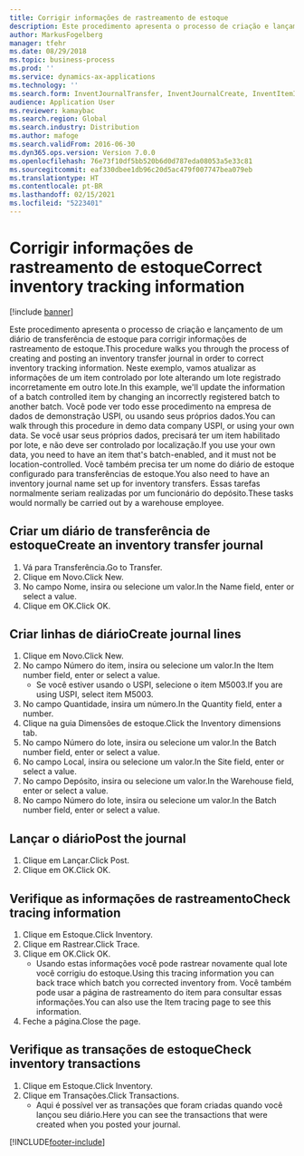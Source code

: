 ```yaml
---
title: Corrigir informações de rastreamento de estoque
description: Este procedimento apresenta o processo de criação e lançamento de um diário de transferência de estoque para corrigir informações de rastreamento de estoque.
author: MarkusFogelberg
manager: tfehr
ms.date: 08/29/2018
ms.topic: business-process
ms.prod: ''
ms.service: dynamics-ax-applications
ms.technology: ''
ms.search.form: InventJournalTransfer, InventJournalCreate, InventItemIdLookupSimple, InventBatchIdLookup, InventLocationIdLookup, InventDimTracking, InventTrans
audience: Application User
ms.reviewer: kamaybac
ms.search.region: Global
ms.search.industry: Distribution
ms.author: mafoge
ms.search.validFrom: 2016-06-30
ms.dyn365.ops.version: Version 7.0.0
ms.openlocfilehash: 76e73f10df5bb520b6d0d787eda08053a5e33c81
ms.sourcegitcommit: eaf330dbee1db96c20d5ac479f007747bea079eb
ms.translationtype: HT
ms.contentlocale: pt-BR
ms.lasthandoff: 02/15/2021
ms.locfileid: "5223401"
---
```

# <a name="correct-inventory-tracking-information"></a><span data-ttu-id="60e90-103">Corrigir informações de rastreamento de estoque</span><span class="sxs-lookup"><span data-stu-id="60e90-103">Correct inventory tracking information</span></span>

[!include [banner](../../includes/banner.md)]

<span data-ttu-id="60e90-104">Este procedimento apresenta o processo de criação e lançamento de um diário de transferência de estoque para corrigir informações de rastreamento de estoque.</span><span class="sxs-lookup"><span data-stu-id="60e90-104">This procedure walks you through the process of creating and posting an inventory transfer journal in order to correct inventory tracking information.</span></span> <span data-ttu-id="60e90-105">Neste exemplo, vamos atualizar as informações de um item controlado por lote alterando um lote registrado incorretamente em outro lote.</span><span class="sxs-lookup"><span data-stu-id="60e90-105">In this example, we'll update the information of a batch controlled item by changing an incorrectly registered batch to another batch.</span></span> <span data-ttu-id="60e90-106">Você pode ver todo esse procedimento na empresa de dados de demonstração USPI, ou usando seus próprios dados.</span><span class="sxs-lookup"><span data-stu-id="60e90-106">You can walk through this procedure in demo data company USPI, or using your own data.</span></span> <span data-ttu-id="60e90-107">Se você usar seus próprios dados, precisará ter um item habilitado por lote, e não deve ser controlado por localização.</span><span class="sxs-lookup"><span data-stu-id="60e90-107">If you use your own data, you need to have an item that's batch-enabled, and it must not be location-controlled.</span></span> <span data-ttu-id="60e90-108">Você também precisa ter um nome do diário de estoque configurado para transferências de estoque.</span><span class="sxs-lookup"><span data-stu-id="60e90-108">You also need to have an inventory journal name set up for inventory transfers.</span></span> <span data-ttu-id="60e90-109">Essas tarefas normalmente seriam realizadas por um funcionário do depósito.</span><span class="sxs-lookup"><span data-stu-id="60e90-109">These tasks would normally be carried out by a warehouse employee.</span></span>


## <a name="create-an-inventory-transfer-journal"></a><span data-ttu-id="60e90-110">Criar um diário de transferência de estoque</span><span class="sxs-lookup"><span data-stu-id="60e90-110">Create an inventory transfer journal</span></span>
1. <span data-ttu-id="60e90-111">Vá para Transferência.</span><span class="sxs-lookup"><span data-stu-id="60e90-111">Go to Transfer.</span></span>
2. <span data-ttu-id="60e90-112">Clique em Novo.</span><span class="sxs-lookup"><span data-stu-id="60e90-112">Click New.</span></span>
3. <span data-ttu-id="60e90-113">No campo Nome, insira ou selecione um valor.</span><span class="sxs-lookup"><span data-stu-id="60e90-113">In the Name field, enter or select a value.</span></span>
4. <span data-ttu-id="60e90-114">Clique em OK.</span><span class="sxs-lookup"><span data-stu-id="60e90-114">Click OK.</span></span>

## <a name="create-journal-lines"></a><span data-ttu-id="60e90-115">Criar linhas de diário</span><span class="sxs-lookup"><span data-stu-id="60e90-115">Create journal lines</span></span>
1. <span data-ttu-id="60e90-116">Clique em Novo.</span><span class="sxs-lookup"><span data-stu-id="60e90-116">Click New.</span></span>
2. <span data-ttu-id="60e90-117">No campo Número do item, insira ou selecione um valor.</span><span class="sxs-lookup"><span data-stu-id="60e90-117">In the Item number field, enter or select a value.</span></span>
    * <span data-ttu-id="60e90-118">Se você estiver usando o USPI, selecione o item M5003.</span><span class="sxs-lookup"><span data-stu-id="60e90-118">If you are using USPI, select item M5003.</span></span>  
3. <span data-ttu-id="60e90-119">No campo Quantidade, insira um número.</span><span class="sxs-lookup"><span data-stu-id="60e90-119">In the Quantity field, enter a number.</span></span>
4. <span data-ttu-id="60e90-120">Clique na guia Dimensões de estoque.</span><span class="sxs-lookup"><span data-stu-id="60e90-120">Click the Inventory dimensions tab.</span></span>
5. <span data-ttu-id="60e90-121">No campo Número do lote, insira ou selecione um valor.</span><span class="sxs-lookup"><span data-stu-id="60e90-121">In the Batch number field, enter or select a value.</span></span>
6. <span data-ttu-id="60e90-122">No campo Local, insira ou selecione um valor.</span><span class="sxs-lookup"><span data-stu-id="60e90-122">In the Site field, enter or select a value.</span></span>
7. <span data-ttu-id="60e90-123">No campo Depósito, insira ou selecione um valor.</span><span class="sxs-lookup"><span data-stu-id="60e90-123">In the Warehouse field, enter or select a value.</span></span>
8. <span data-ttu-id="60e90-124">No campo Número do lote, insira ou selecione um valor.</span><span class="sxs-lookup"><span data-stu-id="60e90-124">In the Batch number field, enter or select a value.</span></span>

## <a name="post-the-journal"></a><span data-ttu-id="60e90-125">Lançar o diário</span><span class="sxs-lookup"><span data-stu-id="60e90-125">Post the journal</span></span>
1. <span data-ttu-id="60e90-126">Clique em Lançar.</span><span class="sxs-lookup"><span data-stu-id="60e90-126">Click Post.</span></span>
2. <span data-ttu-id="60e90-127">Clique em OK.</span><span class="sxs-lookup"><span data-stu-id="60e90-127">Click OK.</span></span>

## <a name="check-tracing-information"></a><span data-ttu-id="60e90-128">Verifique as informações de rastreamento</span><span class="sxs-lookup"><span data-stu-id="60e90-128">Check tracing information</span></span>
1. <span data-ttu-id="60e90-129">Clique em Estoque.</span><span class="sxs-lookup"><span data-stu-id="60e90-129">Click Inventory.</span></span>
2. <span data-ttu-id="60e90-130">Clique em Rastrear.</span><span class="sxs-lookup"><span data-stu-id="60e90-130">Click Trace.</span></span>
3. <span data-ttu-id="60e90-131">Clique em OK.</span><span class="sxs-lookup"><span data-stu-id="60e90-131">Click OK.</span></span>
    * <span data-ttu-id="60e90-132">Usando estas informações você pode rastrear novamente qual lote você corrigiu do estoque.</span><span class="sxs-lookup"><span data-stu-id="60e90-132">Using this tracing information you can back trace which batch you corrected inventory from.</span></span>  <span data-ttu-id="60e90-133">Você também pode usar a página de rastreamento do item para consultar essas informações.</span><span class="sxs-lookup"><span data-stu-id="60e90-133">You can also use the Item tracing page to see this information.</span></span>  
4. <span data-ttu-id="60e90-134">Feche a página.</span><span class="sxs-lookup"><span data-stu-id="60e90-134">Close the page.</span></span>

## <a name="check-inventory-transactions"></a><span data-ttu-id="60e90-135">Verifique as transações de estoque</span><span class="sxs-lookup"><span data-stu-id="60e90-135">Check inventory transactions</span></span>
1. <span data-ttu-id="60e90-136">Clique em Estoque.</span><span class="sxs-lookup"><span data-stu-id="60e90-136">Click Inventory.</span></span>
2. <span data-ttu-id="60e90-137">Clique em Transações.</span><span class="sxs-lookup"><span data-stu-id="60e90-137">Click Transactions.</span></span>
    * <span data-ttu-id="60e90-138">Aqui é possível ver as transações que foram criadas quando você lançou seu diário.</span><span class="sxs-lookup"><span data-stu-id="60e90-138">Here you can see the transactions that were created when you posted your journal.</span></span>   



[!INCLUDE[footer-include](../../../includes/footer-banner.md)]
